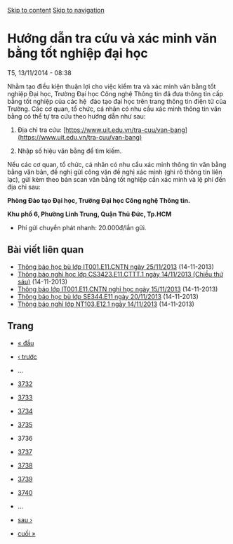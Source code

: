 [Skip to content](https://daa.uit.edu.vn/thongbao/huong-dan-tra-cuu-va-xac-minh-van-bang-tot-nghiep-dai-hoc?page=3735#main)
 [Skip to navigation](https://daa.uit.edu.vn/thongbao/huong-dan-tra-cuu-va-xac-minh-van-bang-tot-nghiep-dai-hoc?page=3735#main-nav)

Hướng dẫn tra cứu và xác minh văn bằng tốt nghiệp đại học
=========================================================

T5, 13/11/2014 - 08:38

Nhằm tạo điều kiện thuận lợi cho việc kiểm tra và xác minh văn bằng tốt nghiệp Đại học, Trường Đại học Công nghệ Thông tin đã đưa thông tin cấp bằng tốt nghiệp của các hệ  đào tạo đại học trên trang thông tin điện tử của Trường. Các cơ quan, tổ chức, cá nhân có nhu cầu xác minh thông tin văn bằng có thể tự tra cứu theo hướng dẫn như sau:

1.  Địa chỉ tra cứu: [https://www.uit.edu.vn/tra-cuu/van-bang](https://www.uit.edu.vn/tra-cuu/van-bang)
    
2.  Nhập số hiệu văn bằng để tìm kiếm.

Nếu các cơ quan, tổ chức, cá nhân có nhu cầu xác minh thông tin văn bằng bằng văn bản, đề nghị gửi công văn đề nghị xác minh (ghi rõ thông tin liên lạc), gửi kèm theo bản scan văn bằng tốt nghiệp cần xác minh và lệ phí đến địa chỉ sau:  

**Phòng Đào tạo Đại học, Trường Đại học Công nghệ Thông tin.**

**Khu phố 6, Phường Linh Trung, Quận Thủ Đức, Tp.HCM**

*   Phí gửi chuyển phát nhanh: 20.000đ/lần gửi.

Bài viết liên quan
------------------

*   [Thông báo học bù lớp IT001.E11.CNTN ngày 25/11/2013](https://daa.uit.edu.vn/thongbao/thong-bao-hoc-bu-lop-it001e11cntn-ngay-25112013)
     (14-11-2013)
*   [Thông báo nghỉ học lớp CS3423.E11.CTTT.1 ngày 14/11/2013 (Chiều thứ sáu)](https://daa.uit.edu.vn/thongbao/thong-bao-nghi-hoc-lop-cs3423e11cttt1-ngay-14112013-chieu-thu-sau)
     (14-11-2013)
*   [Thông báo lớp IT001.E11.CNTN nghỉ học ngày 15/11/2013](https://daa.uit.edu.vn/thongbao/thong-bao-lop-it001e11cntn-nghi-hoc-ngay-15112013)
     (14-11-2013)
*   [Thông báo học bù lớp SE344.E11 ngày 20/11/2013](https://daa.uit.edu.vn/thongbao/thong-bao-hoc-bu-lop-se344e11-ngay-20112013)
     (14-11-2013)
*   [Thông báo nghỉ lớp NT103.E12.1 ngày 14/11/2013](https://daa.uit.edu.vn/thongbao/thong-bao-nghi-lop-nt103e121-ngay-14112013)
     (14-11-2013)

Trang
-----

*   [« đầu](https://daa.uit.edu.vn/thongbao/huong-dan-tra-cuu-va-xac-minh-van-bang-tot-nghiep-dai-hoc "Đến trang đầu tiên")
    
*   [‹ trước](https://daa.uit.edu.vn/thongbao/huong-dan-tra-cuu-va-xac-minh-van-bang-tot-nghiep-dai-hoc?page=3734 "Đến trang kế trước")
    
*   …
*   [3732](https://daa.uit.edu.vn/thongbao/huong-dan-tra-cuu-va-xac-minh-van-bang-tot-nghiep-dai-hoc?page=3731 "Đến trang 3732")
    
*   [3733](https://daa.uit.edu.vn/thongbao/huong-dan-tra-cuu-va-xac-minh-van-bang-tot-nghiep-dai-hoc?page=3732 "Đến trang 3733")
    
*   [3734](https://daa.uit.edu.vn/thongbao/huong-dan-tra-cuu-va-xac-minh-van-bang-tot-nghiep-dai-hoc?page=3733 "Đến trang 3734")
    
*   [3735](https://daa.uit.edu.vn/thongbao/huong-dan-tra-cuu-va-xac-minh-van-bang-tot-nghiep-dai-hoc?page=3734 "Đến trang 3735")
    
*   3736
*   [3737](https://daa.uit.edu.vn/thongbao/huong-dan-tra-cuu-va-xac-minh-van-bang-tot-nghiep-dai-hoc?page=3736 "Đến trang 3737")
    
*   [3738](https://daa.uit.edu.vn/thongbao/huong-dan-tra-cuu-va-xac-minh-van-bang-tot-nghiep-dai-hoc?page=3737 "Đến trang 3738")
    
*   [3739](https://daa.uit.edu.vn/thongbao/huong-dan-tra-cuu-va-xac-minh-van-bang-tot-nghiep-dai-hoc?page=3738 "Đến trang 3739")
    
*   [3740](https://daa.uit.edu.vn/thongbao/huong-dan-tra-cuu-va-xac-minh-van-bang-tot-nghiep-dai-hoc?page=3739 "Đến trang 3740")
    
*   …
*   [sau ›](https://daa.uit.edu.vn/thongbao/huong-dan-tra-cuu-va-xac-minh-van-bang-tot-nghiep-dai-hoc?page=3736 "Đến trang kế sau")
    
*   [cuối »](https://daa.uit.edu.vn/thongbao/huong-dan-tra-cuu-va-xac-minh-van-bang-tot-nghiep-dai-hoc?page=3863 "Đến trang cuối cùng")